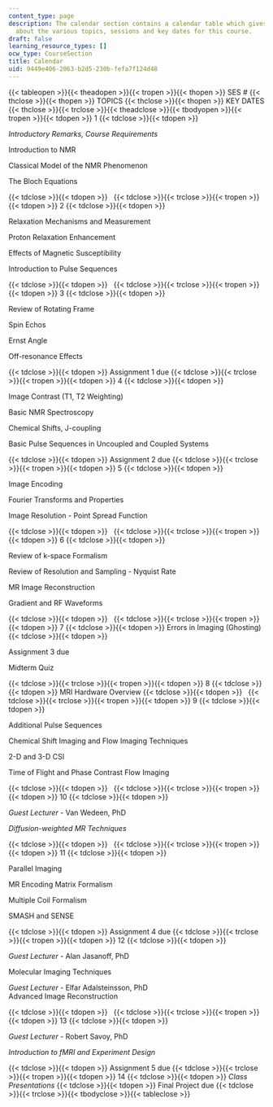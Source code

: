 ```yaml
---
content_type: page
description: The calendar section contains a calendar table which gives the information
  about the various topics, sessions and key dates for this course.
draft: false
learning_resource_types: []
ocw_type: CourseSection
title: Calendar
uid: 9449e406-2063-b2d5-230b-fefa7f124d48
---
```

{{< tableopen >}}{{< theadopen >}}{{< tropen >}}{{< thopen >}}
SES #
{{< thclose >}}{{< thopen >}}
TOPICS
{{< thclose >}}{{< thopen >}}
KEY DATES
{{< thclose >}}{{< trclose >}}{{< theadclose >}}{{< tbodyopen >}}{{< tropen >}}{{< tdopen >}}
1
{{< tdclose >}}{{< tdopen >}}

*Introductory Remarks, Course Requirements*

Introduction to NMR

Classical Model of the NMR Phenomenon

The Bloch Equations

{{< tdclose >}}{{< tdopen >}}
 
{{< tdclose >}}{{< trclose >}}{{< tropen >}}{{< tdopen >}}
2
{{< tdclose >}}{{< tdopen >}}

Relaxation Mechanisms and Measurement

Proton Relaxation Enhancement

Effects of Magnetic Susceptibility

Introduction to Pulse Sequences

{{< tdclose >}}{{< tdopen >}}
 
{{< tdclose >}}{{< trclose >}}{{< tropen >}}{{< tdopen >}}
3
{{< tdclose >}}{{< tdopen >}}

Review of Rotating Frame

Spin Echos

Ernst Angle

Off-resonance Effects

{{< tdclose >}}{{< tdopen >}}
Assignment 1 due
{{< tdclose >}}{{< trclose >}}{{< tropen >}}{{< tdopen >}}
4
{{< tdclose >}}{{< tdopen >}}

Image Contrast (T1, T2 Weighting)

Basic NMR Spectroscopy

Chemical Shifts, J-coupling

Basic Pulse Sequences in Uncoupled and Coupled Systems

{{< tdclose >}}{{< tdopen >}}
Assignment 2 due
{{< tdclose >}}{{< trclose >}}{{< tropen >}}{{< tdopen >}}
5
{{< tdclose >}}{{< tdopen >}}

Image Encoding

Fourier Transforms and Properties

Image Resolution - Point Spread Function

{{< tdclose >}}{{< tdopen >}}
 
{{< tdclose >}}{{< trclose >}}{{< tropen >}}{{< tdopen >}}
6
{{< tdclose >}}{{< tdopen >}}

Review of k-space Formalism

Review of Resolution and Sampling - Nyquist Rate

MR Image Reconstruction

Gradient and RF Waveforms

{{< tdclose >}}{{< tdopen >}}
 
{{< tdclose >}}{{< trclose >}}{{< tropen >}}{{< tdopen >}}
7
{{< tdclose >}}{{< tdopen >}}
Errors in Imaging (Ghosting)
{{< tdclose >}}{{< tdopen >}}

Assignment 3 due

Midterm Quiz

{{< tdclose >}}{{< trclose >}}{{< tropen >}}{{< tdopen >}}
8
{{< tdclose >}}{{< tdopen >}}
MRI Hardware Overview
{{< tdclose >}}{{< tdopen >}}
 
{{< tdclose >}}{{< trclose >}}{{< tropen >}}{{< tdopen >}}
9
{{< tdclose >}}{{< tdopen >}}

Additional Pulse Sequences

Chemical Shift Imaging and Flow Imaging Techniques

2-D and 3-D CSI

Time of Flight and Phase Contrast Flow Imaging

{{< tdclose >}}{{< tdopen >}}
 
{{< tdclose >}}{{< trclose >}}{{< tropen >}}{{< tdopen >}}
10
{{< tdclose >}}{{< tdopen >}}

*Guest Lecturer* - Van Wedeen, PhD

*Diffusion-weighted MR Techniques*

{{< tdclose >}}{{< tdopen >}}
 
{{< tdclose >}}{{< trclose >}}{{< tropen >}}{{< tdopen >}}
11
{{< tdclose >}}{{< tdopen >}}

Parallel Imaging

MR Encoding Matrix Formalism

Multiple Coil Formalism

SMASH and SENSE

{{< tdclose >}}{{< tdopen >}}
Assignment 4 due
{{< tdclose >}}{{< trclose >}}{{< tropen >}}{{< tdopen >}}
12
{{< tdclose >}}{{< tdopen >}}

*Guest Lecturer* - Alan Jasanoff, PhD

Molecular Imaging Techniques

*Guest Lecturer* - Elfar Adalsteinsson, PhD   
Advanced Image Reconstruction

{{< tdclose >}}{{< tdopen >}}
 
{{< tdclose >}}{{< trclose >}}{{< tropen >}}{{< tdopen >}}
13
{{< tdclose >}}{{< tdopen >}}

*Guest Lecturer* \- Robert Savoy, PhD

*Introduction to fMRI and Experiment Design*

{{< tdclose >}}{{< tdopen >}}
Assignment 5 due
{{< tdclose >}}{{< trclose >}}{{< tropen >}}{{< tdopen >}}
14
{{< tdclose >}}{{< tdopen >}}
*Class Presentations*
{{< tdclose >}}{{< tdopen >}}
Final Project due
{{< tdclose >}}{{< trclose >}}{{< tbodyclose >}}{{< tableclose >}}